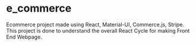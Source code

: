 # e_commerce
Ecommerce project made using React, Material-UI, Commerce.js, Stripe. This project is done to understand the overall React Cycle for making Front End Webpage.
